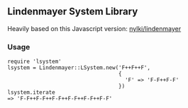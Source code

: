 ## Lindenmayer System Library

Heavily based on this Javascript version:
[nylki/lindenmayer](https://github.com/nylki/lindenmayer)

### Usage

```
require 'lsystem'
lsystem = Lindenmayer::LSystem.new('F++F++F',
                                   {
                                     'F' => 'F-F++F-F'
                                   })
lsystem.iterate
=> 'F-F++F-F++F-F++F-F++F-F++F-F'
```
